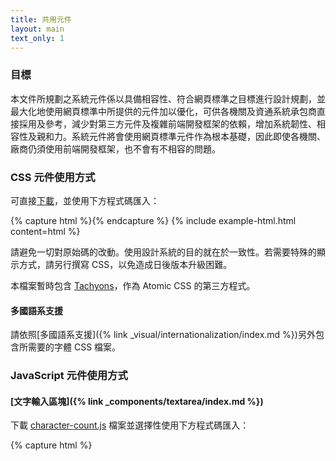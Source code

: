 ```yaml
---
title: 共用元件
layout: main
text_only: 1
---
```


### 目標

本文件所規劃之系統元件係以具備相容性、符合網頁標準之目標進行設計規劃，並最大化地使用網頁標準中所提供的元件加以優化，可供各機關及資通系統承包商直接採用及參考，減少對第三方元件及複雜前端開發框架的依賴，增加系統韌性、相容性及親和力。系統元件將會使用網頁標準元件作為根本基礎，因此即使各機關、廠商仍須使用前端開發框架，也不會有不相容的問題。

### CSS 元件使用方式

可直接[下載](/assets/css.zip)，並使用下方程式碼匯入：

{% capture html %}<link rel="stylesheet" href="../main.css">{% endcapture %}
{% include example-html.html content=html %}

請避免一切對原始碼的改動。使用設計系統的目的就在於一致性。若需要特殊的顯示方式，請另行撰寫 CSS，以免造成日後版本升級困難。

<div class="warning-text">
  <p>
    本檔案暫時包含 <a href="https://tachyons.io/">Tachyons</a>，作為 Atomic CSS 的第三方程式。
  </p>
</div>

#### 多國語系支援

請依照[多國語系支援]({% link _visual/internationalization/index.md %})另外包含所需要的字體 CSS 檔案。

### JavaScript 元件使用方式

#### [文字輸入區塊]({% link _components/textarea/index.md %})

下載 [character-count.js](/assets/js/components/character-count.js) 檔案並選擇性使用下方程式碼匯入：

{% capture html %}<script src="../character-count.js" defer>{% endcapture %}
{% include example-html.html content=html %}

#### [公文元件]({% link _components/official-document/index.md %})

下載 [official-document-element.js](/assets/js/components/official-document-element.js) 檔案並選擇性使用下方程式碼匯入：

{% capture html %}<script src="../official-document-element.js" type="module">{% endcapture %}
{% include example-html.html content=html %}

#### [互動資料表格]({% link _components/table/index.md %})

下載 [interactive-table-element.js](/assets/components/interactive-table-element.js) 檔案並選擇性使用下方程式碼匯入：

{% capture html %}<script src="../interactive-table-element.js" type="module">{% endcapture %}
{% include example-html.html content=html %}


#### [互動資料表格]({% link _components/skip-to/index.md %})

下載 [skip-to-element.js](/assets/components/skip-to-element.js) 檔案並選擇性使用下方程式碼匯入：

{% capture html %}<script src="../skip-to-element.js" type="module">{% endcapture %}
{% include example-html.html content=html %}
